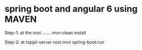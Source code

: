 # spring boot and angular 6 using MAVEN

Step-1: at the root .......
	mvn clean install
	
Step-2: at topjal-server root
	mvn spring-boot:run